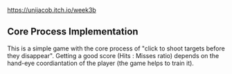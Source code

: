 https://unijacob.itch.io/week3b
## Core Process Implementation 
This is a simple game with the core process of "click to shoot targets before they disappear". Getting a good score (Hits : Misses ratio) depends on the hand-eye coordiantation of the player (the game helps to train it).
